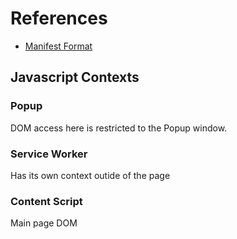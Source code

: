 # References
- [Manifest Format](https://developer.chrome.com/docs/extensions/reference/manifest)


## Javascript Contexts

### Popup
DOM access here is restricted to the Popup window.

### Service Worker
Has its own context outide of the page

### Content Script
Main page DOM